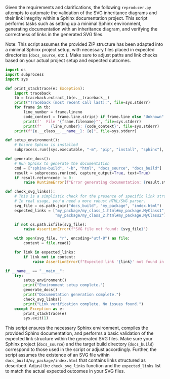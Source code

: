 Given the requirements and clarifications, the following `reproducer.py` attempts to automate the validation of the SVG inheritance diagrams and their link integrity within a Sphinx documentation project. This script performs tasks such as setting up a minimal Sphinx environment, generating documentation with an inheritance diagram, and verifying the correctness of links in the generated SVG files.

Note: This script assumes the provided ZIP structure has been adapted into a minimal Sphinx project setup, with necessary files placed in expected directories (`docs_source`, etc.). Make sure to adjust paths and link checks based on your actual project setup and expected outcomes.

```python
import os
import subprocess
import sys

def print_stacktrace(e: Exception):
    import traceback
    tb = traceback.extract_tb(e.__traceback__)
    print("Traceback (most recent call last):", file=sys.stderr)
    for frame in tb:
        line_number = frame.lineno
        code_context = frame.line.strip() if frame.line else "Unknown"
        print(f'  File "{frame.filename}"', file=sys.stderr)
        print(f"    {line_number}: {code_context}", file=sys.stderr)
    print(f"{e.__class__.__name__}: {e}", file=sys.stderr)

def setup_environment():
    # Ensure Sphinx is installed
    subprocess.run([sys.executable, "-m", "pip", "install", "sphinx"], check=True)

def generate_docs():
    # Run Sphinx to generate the documentation
    cmd = ["sphinx-build", "-b", "html", "docs_source", "docs_build"]
    result = subprocess.run(cmd, capture_output=True, text=True)
    if result.returncode != 0:
        raise RuntimeError(f"Error generating documentation: {result.stderr}")

def check_svg_links():
    # This is a simplistic check for the presence of specific link structures in an SVG file.
    # In real usage, you'd need a more robust HTML/SVG parser.
    svg_file = os.path.join("docs_build", "my_package", "index.html")
    expected_links = ["my_package/my_class_1.html#my_package.MyClass1",
                      "my_package/my_class_2.html#my_package.MyClass2"]

    if not os.path.isfile(svg_file):
        raise AssertionError(f"SVG file not found: {svg_file}")

    with open(svg_file, "r", encoding="utf-8") as file:
        content = file.read()

    for link in expected_links:
        if link not in content:
            raise AssertionError(f"Expected link '{link}' not found in SVG content")

if __name__ == "__main__":
    try:
        setup_environment()
        print("Environment setup complete.")
        generate_docs()
        print("Documentation generation complete.")
        check_svg_links()
        print("Link verification complete. No issues found.")
    except Exception as e:
        print_stacktrace(e)
        sys.exit(1)
```

This script ensures the necessary Sphinx environment, compiles the provided Sphinx documentation, and performs a basic validation of the expected link structure within the generated SVG files. Make sure your Sphinx project (`docs_source`) and the target build directory (`docs_build`) correspond to those used in the script or adjust accordingly. Further, the script assumes the existence of an SVG file within `docs_build/my_package/index.html` that contains links structured as described. Adjust the `check_svg_links` function and the `expected_links` list to match the actual expected outcomes in your SVG files.